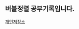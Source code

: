 ## 버블정렬 공부기록입니다.

[개인저장소](https://velog.io/@bxxloob_-/%EC%95%8C%EA%B3%A0%EB%A6%AC%EC%A6%98-%EC%A0%95%EB%A0%AC-%EC%84%A0%ED%83%9D%EC%A0%95%EB%A0%AC)

